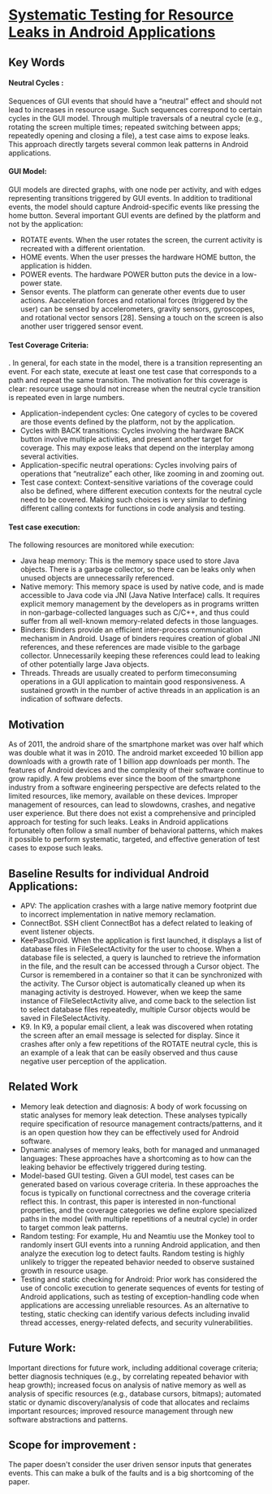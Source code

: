 # [Systematic Testing for Resource Leaks in Android Applications](http://web.cse.ohio-state.edu/presto/pubs/issre13.pdf)

## Key Words

#### Neutral Cycles :
Sequences of GUI events that should have a “neutral” effect and should not lead to increases in resource usage. Such sequences correspond to certain cycles in the GUI model. Through multiple traversals of a neutral cycle (e.g., rotating the screen multiple times; repeated switching between apps; repeatedly opening and closing a file), a test case aims to expose leaks. This approach directly targets several common leak patterns in Android applications.

#### GUI Model:
GUI models are directed graphs, with one node per activity, and with edges representing transitions triggered by GUI events. In addition to traditional events, the model should capture Android-specific events like pressing the home button. Several important GUI events are defined by the platform and not by the application:
  * ROTATE events. When the user rotates the screen, the current activity is recreated with a different orientation.
  * HOME events. When the user presses the hardware HOME button, the application is hidden.
  * POWER events. The hardware POWER button puts the device in a low-power state.
  * Sensor events. The platform can generate other events due to user actions. Aacceleration forces and rotational forces (triggered by the user) can be sensed by accelerometers, gravity sensors, gyroscopes, and rotational vector sensors [28]. Sensing a touch on the screen is also another user triggered sensor event.

#### Test Coverage Criteria:
. In general, for each state in the model, there is a transition representing an event. For each state, execute at least one test case that corresponds to a path and repeat the same transition. The motivation for this coverage is clear: resource usage should not increase when the neutral cycle transition is repeated even in large numbers.
  * Application-independent cycles: One category of cycles to be covered are those events defined by the platform, not by the application.
  * Cycles with BACK transitions: Cycles involving the hardware BACK button involve multiple activities, and present another target for coverage. This may expose leaks that depend on the interplay among several activities.
  * Application-specific neutral operations: Cycles involving pairs of operations that “neutralize” each other, like zooming in and zooming out.
  * Test case context: Context-sensitive variations of the coverage could also be defined, where different execution contexts for the neutral cycle need to be covered. Making such choices is very similar to defining different calling contexts for functions in code analysis and testing.

#### Test case execution:
The following resources are monitored while execution: 
  * Java heap memory: This is the memory space used to store Java objects. There is a garbage collector, so there can be leaks only when unused objects are unnecessarily referenced.
  * Native memory: This memory space is used by native code, and is made accessible to Java code via JNI (Java Native
Interface) calls. It requires explicit memory management by the developers as in programs written in non-garbage-collected languages such as C/C++, and thus could suffer from all well-known memory-related defects in those languages.
  * Binders: Binders provide an efficient inter-process communication mechanism in Android. Usage of binders requires
creation of global JNI references, and these references are made visible to the garbage collector. Unnecessarily keeping
these references could lead to leaking of other potentially large Java objects.
  * Threads. Threads are usually created to perform timeconsuming operations in a GUI application to maintain good responsiveness.  A sustained growth in the number of active threads in an application is an indication of software defects.

## Motivation
As of 2011, the android share of the smartphone market was over half which was double what it was in 2010. The android market exceeded 10 billion app downloads with a growth rate of 1 billion app downloads per month. The features of Android devices and the complexity of their software continue to grow rapidly. A few problems ever since the boom of the smartphone industry from a software engineering perspective are defects related to the limited resources, like memory, available on these devices. Improper management of resources, can lead to slowdowns, crashes, and negative user experience. But there does not exist a comprehensive and principled approach for testing for such leaks. Leaks in Android applications fortunately often follow a small number of behavioral patterns, which makes it possible to perform systematic, targeted, and effective generation of test cases to expose such leaks.

## Baseline Results for individual Android Applications:
  * APV: The application crashes with a large native memory footprint due to incorrect implementation in native memory reclamation. 
  * ConnectBot. SSH client ConnectBot has a defect related to leaking of event listener objects.
  * KeePassDroid. When the application is first launched, it displays a list of database files in FileSelectActivity for the user to choose. When a database file is selected, a query is launched to retrieve the information in the file, and the result can be accessed through a Cursor object. The Cursor is remembered in a container so that it can be synchronized with the activity. The Cursor object is automatically cleaned up when its managing activity is destroyed. However, when we keep the same instance of FileSelectActivity alive, and come back to the selection list to select database files repeatedly, multiple Cursor objects would be saved in FileSelectActivity.
  * K9. In K9, a popular email client, a leak was discovered when rotating the screen after an email message is selected
for display. Since it crashes after only a few repetitions of the ROTATE neutral cycle, this is an example of a leak that can
be easily observed and thus cause negative user perception of the application.

## Related Work
  * Memory leak detection and diagnosis: A body of work focussing on static analyses for memory leak detection. These
analyses typically require specification of resource management contracts/patterns, and it is an open question how
they can be effectively used for Android software.
  * Dynamic analyses of memory leaks, both for managed and unmanaged languages: These approaches have a shortcoming as to how can the leaking behavior be effectively triggered during testing.
  * Model-based GUI testing. Given a GUI model, test cases can be generated based on various coverage criteria. In these approaches the focus is typically on functional correctness and the coverage criteria reflect this. In contrast, this paper
is interested in non-functional properties, and the coverage categories we define explore specialized paths in the model
(with multiple repetitions of a neutral cycle) in order to target common leak patterns.
  * Random testing: For example, Hu and Neamtiu use the Monkey tool to randomly insert GUI events into a running Android application, and then analyze the execution log to detect faults. Random testing is highly unlikely to trigger
the repeated behavior needed to observe sustained growth in resource usage.
  * Testing and static checking for Android: Prior work has considered the use of concolic execution to generate sequences
of events for testing of Android applications, such as testing of exception-handling code when applications are accessing unreliable resources. As an alternative to testing, static checking can identify various defects including invalid thread accesses, energy-related defects, and security vulnerabilities.

## Future Work:
Important directions for future work, including additional coverage criteria; better diagnosis techniques (e.g., by correlating repeated behavior with heap growth); increased focus on analysis of native memory as well as analysis of specific
resources (e.g., database cursors, bitmaps); automated static or dynamic discovery/analysis of code that allocates and reclaims important resources; improved resource management through new software abstractions and patterns.

## Scope for improvement :
The paper doesn't consider the user driven sensor inputs that generates events. This can make a bulk of the faults and is a big shortcoming of the paper.
